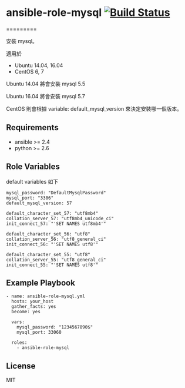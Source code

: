 # ansible-role-mysql [![Build Status](https://travis-ci.org/shengyou/ansible-role-mysql.svg?branch=master)](https://travis-ci.org/shengyou/ansible-role-mysql)

=========

安裝 mysql。

適用於
* Ubuntu 14.04, 16.04
* CentOS 6, 7

Ubuntu 14.04 將會安裝 mysql 5.5

Ubuntu 16.04 將會安裝 mysql 5.7

CentOS 則會根據 variable: default_mysql_version 來決定安裝哪一個版本。


Requirements
------------

* ansible >= 2.4
* python >= 2.6

Role Variables
--------------

default variables 如下

```
mysql_password: "DefaultMysqlPassword"
mysql_port: "3306"
default_mysql_version: 57

default_character_set_57: "utf8mb4"
collation_server_57: "utf8mb4_unicode_ci"
init_connect_57: "'SET NAMES utf8mb4'"

default_character_set_56: "utf8"
collation_server_56: "utf8_general_ci"
init_connect_56: "'SET NAMES utf8'"

default_character_set_55: "utf8"
collation_server_55: "utf8_general_ci"
init_connect_55: "'SET NAMES utf8'"
```


Example Playbook
----------------

```
- name: ansible-role-mysql.yml
  hosts: your_host
  gather_facts: yes
  become: yes

  vars:
    mysql_password: "1234567890$"
    mysql_port: 33060

  roles:
    - ansible-role-mysql
```


License
-------

MIT
